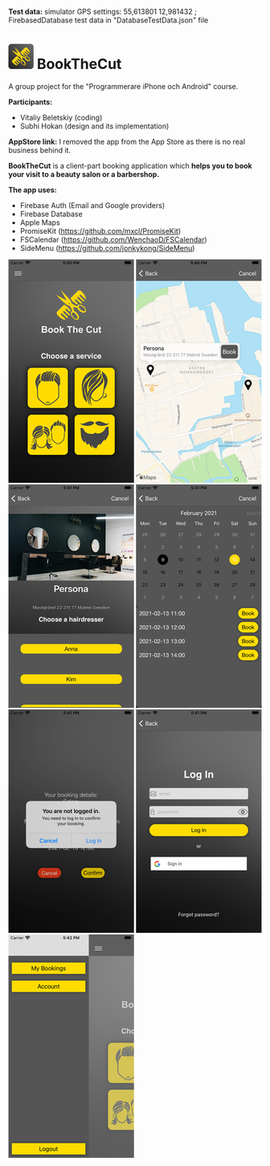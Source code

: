 **Test data:** simulator GPS settings: 55,613801 12,981432 ;  FirebasedDatabase test data in "DatabaseTestData.json" file

<h1><img src="pics/BookTheCut_icon.png" alt="pic" width="50"/> BookTheCut</h1>

A group project for the "Programmerare iPhone och Android" course.

**Participants:**
- Vitaliy Beletskiy (coding)
- Subhi Hokan (design and its implementation)

**AppStore link:** I removed the app from the App Store as there is no real business behind it.

**BookTheCut** is a client-part booking application which **helps you to book your visit to a beauty salon or a barbershop.**

**The app uses:**
- Firebase Auth (Email and Google providers)
- Firebase Database
- Apple Maps
- PromiseKit (https://github.com/mxcl/PromiseKit)
- FSCalendar (https://github.com/WenchaoD/FSCalendar)
- SideMenu (https://github.com/jonkykong/SideMenu)
<p float="left">
  <img src="pics/BookTheCut_01.png" alt="pic"/>
  <img src="pics/BookTheCut_02.png" alt="pic"/>
  <img src="pics/BookTheCut_03.png" alt="pic"/>
  <img src="pics/BookTheCut_04.png" alt="pic"/>
  <img src="pics/BookTheCut_05.png" alt="pic"/>
  <img src="pics/BookTheCut_06.png" alt="pic"/>
  <img src="pics/BookTheCut_07.png" alt="pic"/>
</p>


